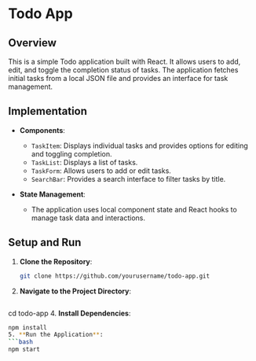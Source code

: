 # Todo App

## Overview

This is a simple Todo application built with React. It allows users to add, edit, and toggle the completion status of tasks. The application fetches initial tasks from a local JSON file and provides an interface for task management.

## Implementation

- **Components**:
  - `TaskItem`: Displays individual tasks and provides options for editing and toggling completion.
  - `TaskList`: Displays a list of tasks.
  - `TaskForm`: Allows users to add or edit tasks.
  - `SearchBar`: Provides a search interface to filter tasks by title.

- **State Management**:
  - The application uses local component state and React hooks to manage task data and interactions.

## Setup and Run

1. **Clone the Repository**:
   ```bash
   git clone https://github.com/yourusername/todo-app.git
2. **Navigate to the Project Directory**:
   ```bash
cd todo-app
4. **Install Dependencies**:
  ```bash
npm install
5. **Run the Application**:
```bash
npm start
